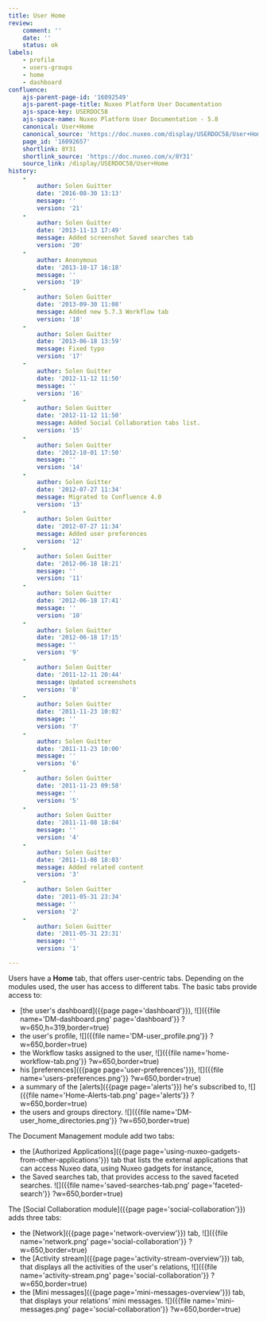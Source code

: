 ```yaml
---
title: User Home
review:
    comment: ''
    date: ''
    status: ok
labels:
    - profile
    - users-groups
    - home
    - dashboard
confluence:
    ajs-parent-page-id: '16092549'
    ajs-parent-page-title: Nuxeo Platform User Documentation
    ajs-space-key: USERDOC58
    ajs-space-name: Nuxeo Platform User Documentation - 5.8
    canonical: User+Home
    canonical_source: 'https://doc.nuxeo.com/display/USERDOC58/User+Home'
    page_id: '16092657'
    shortlink: 8Y31
    shortlink_source: 'https://doc.nuxeo.com/x/8Y31'
    source_link: /display/USERDOC58/User+Home
history:
    - 
        author: Solen Guitter
        date: '2016-08-30 13:13'
        message: ''
        version: '21'
    - 
        author: Solen Guitter
        date: '2013-11-13 17:49'
        message: Added screenshot Saved searches tab
        version: '20'
    - 
        author: Anonymous
        date: '2013-10-17 16:18'
        message: ''
        version: '19'
    - 
        author: Solen Guitter
        date: '2013-09-30 11:08'
        message: Added new 5.7.3 Workflow tab
        version: '18'
    - 
        author: Solen Guitter
        date: '2013-06-18 13:59'
        message: Fixed typo
        version: '17'
    - 
        author: Solen Guitter
        date: '2012-11-12 11:50'
        message: ''
        version: '16'
    - 
        author: Solen Guitter
        date: '2012-11-12 11:50'
        message: Added Social Collaboration tabs list.
        version: '15'
    - 
        author: Solen Guitter
        date: '2012-10-01 17:50'
        message: ''
        version: '14'
    - 
        author: Solen Guitter
        date: '2012-07-27 11:34'
        message: Migrated to Confluence 4.0
        version: '13'
    - 
        author: Solen Guitter
        date: '2012-07-27 11:34'
        message: Added user preferences
        version: '12'
    - 
        author: Solen Guitter
        date: '2012-06-18 18:21'
        message: ''
        version: '11'
    - 
        author: Solen Guitter
        date: '2012-06-18 17:41'
        message: ''
        version: '10'
    - 
        author: Solen Guitter
        date: '2012-06-18 17:15'
        message: ''
        version: '9'
    - 
        author: Solen Guitter
        date: '2011-12-11 20:44'
        message: Updated screenshots
        version: '8'
    - 
        author: Solen Guitter
        date: '2011-11-23 10:02'
        message: ''
        version: '7'
    - 
        author: Solen Guitter
        date: '2011-11-23 10:00'
        message: ''
        version: '6'
    - 
        author: Solen Guitter
        date: '2011-11-23 09:58'
        message: ''
        version: '5'
    - 
        author: Solen Guitter
        date: '2011-11-08 18:04'
        message: ''
        version: '4'
    - 
        author: Solen Guitter
        date: '2011-11-08 18:03'
        message: Added related content
        version: '3'
    - 
        author: Solen Guitter
        date: '2011-05-31 23:34'
        message: ''
        version: '2'
    - 
        author: Solen Guitter
        date: '2011-05-31 23:31'
        message: ''
        version: '1'

---
```

Users have a **Home** tab, that offers user-centric tabs. Depending on the modules used, the user has access to different tabs. The basic tabs provide access to:

*   [the user's dashboard]({{page page='dashboard'}}),
    ![]({{file name='DM-dashboard.png' page='dashboard'}} ?w=650,h=319,border=true)
*   the user's profile,
    ![]({{file name='DM-user_profile.png'}} ?w=650,border=true)
*   the Workflow tasks assigned to the user,
    ![]({{file name='home-workflow-tab.png'}} ?w=650,border=true)
*   his [preferences]({{page page='user-preferences'}}),
    ![]({{file name='users-preferences.png'}} ?w=650,border=true)
*   a summary of the [alerts]({{page page='alerts'}}) he's subscribed to,
    ![]({{file name='Home-Alerts-tab.png' page='alerts'}} ?w=650,border=true)
*   the users and groups directory.
    ![]({{file name='DM-user_home_directories.png'}} ?w=650,border=true)

The Document Management module add two tabs:

*   the [Authorized Applications]({{page page='using-nuxeo-gadgets-from-other-applications'}}) tab that lists the external applications that can access Nuxeo data, using Nuxeo gadgets for instance,
*   the Saved searches tab, that provides access to the saved faceted searches.
    ![]({{file name='saved-searches-tab.png' page='faceted-search'}} ?w=650,border=true)

The [Social Collaboration module]({{page page='social-collaboration'}}) adds three tabs:

*   the [Network]({{page page='network-overview'}}) tab,
    ![]({{file name='network.png' page='social-collaboration'}} ?w=650,border=true)
*   the [Activity stream]({{page page='activity-stream-overview'}}) tab, that displays all the activities of the user's relations,
    ![]({{file name='activity-stream.png' page='social-collaboration'}} ?w=650,border=true)
*   the [Mini messages]({{page page='mini-messages-overview'}}) tab, that displays your relations' mini messages.
    ![]({{file name='mini-messages.png' page='social-collaboration'}} ?w=650,border=true)

&nbsp;